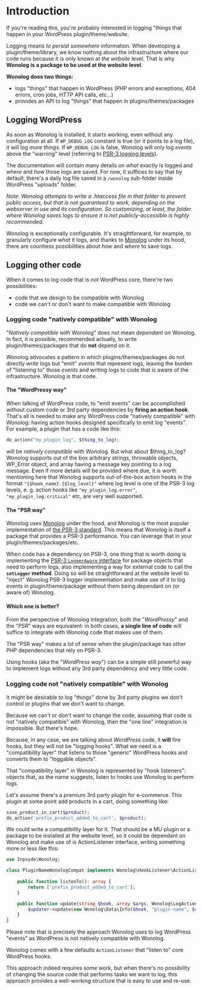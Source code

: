 # Introduction

If you're reading this, you're probably interested in logging "things that happen in your WordPress plugin/theme/website.

Logging means *to persist somewhere* information. When developing a plugin/theme/library, we know nothing about the infrastructure where our code runs because it is only known at *the website* level. That is why **Wonolog is a package to be used at the website level**.

**Wonolog does two things:**

- logs "things" that happen in WordPress (PHP errors and exceptions, 404 errors, cron jobs, HTTP API calls, etc...)
- provides an API to log "things" that happen in plugins/themes/packages



## Logging WordPress

As soon as Wonolog is installed, it starts working, even without any configuration at all. If `WP_DEBUG_LOG` constant is true (or it points to a log file), it will log *more things.* If `WP_DEBUG_LOG` is false, Wonolog will only log *events* above the "warning" level (referring to [PSR-3 logging levels](https://www.php-fig.org/psr/psr-3/#5-psrlogloglevel)).

The documentation will contain many details on *what* exactly is logged and *where* and *how* those logs are saved. For now, it suffices to say that by default, there's a daily log file saved in a `/wonolog` sub-folder inside WordPress "uploads" folder.

*Note: Wonolog attempts to write a .htaccess file in that folder to prevent public access, but that is not guaranteed to work, depending on the webserver in use and its configuration. So customizing, at least, the folder where Wonolog saves logs to ensure it is not publicly-accessible is highly recommended.*

Wonolog is exceptionally configurable. It's straightforward, for example, to granularly configure *what* it logs, and thanks to [Monolog](https://seldaek.github.io/monolog/) under its hood, there are countless possibilities about *how* and *where* to save logs.



## Logging other code

When it comes to log code that is *not* WordPress core, there're two possibilities:

- code that we design to be compatible with Wonolog
- code we can't or don't want to make compatible with Wonolog

### Logging code "natively compatible" with Wonolog

"*Natively compatible with* Wonolog" does not mean *dependant on* Wonolog. In fact, it is possible, recommended actually, to write plugin/themes/packages that do **not** depend on it.

Wonolog advocates a pattern in which plugins/themes/packages do not directly *write* logs but "emit" *events* that represent logs, leaving the burden of "listening to" those *events* and writing logs to code that is aware of the infrastructure. Wonolog is that code.

#### The "WordPressy way"

When talking of WordPress code, to "emit events" can be accomplished without custom code or 3rd party dependencies by **firing an action hook**. That's all is needed to make any WordPress code "natively compatible" with Wonolog: having action hooks designed specifically to emit log "events". For example, a plugin that has a code like this:

```php
do_action("my_plugin_log", $thing_to_log);
```

will be *natively compatible* with Wonolog. But what about $thing_to_log? Wonolog supports out of the box arbitrary strings, throwable objects, WP_Error object, and array having a message key pointing to a log message. Even if more details will be provided where due, it is worth mentioning here that Wonolog supports out-of-the-box action hooks in the format `"{$hook_name}.{$log_level}"` where log level is one of the PSR-3 log levels, e. g. action hooks like `"my_plugin_log.error"`, `"my_plugin_log.critical"` etc, are very well supported.

#### The "PSR way"

Wonolog uses [Monolog](https://seldaek.github.io/monolog/) under the hood, and Monolog is the most popular implementation of [the PSR-3 standard](https://www.php-fig.org/psr/psr-3/). This means that Wonolog is itself a package that provides a PSR-3 performance. You can leverage that in your plugin/themes/packages/etc.

When code has a dependency on PSR-3, one thing that is worth doing is implementing the [PSR-3 `LoggerAware` interface](https://www.php-fig.org/psr/psr-3/#4-psrlogloggerawareinterface) for package objects that need to perform logs, also implementing a way for external code to call the **`setLogger` method**. Doing so will be straightforward at the website level to "inject" Wonolog PSR-3 logger implementation and make use of it to log events in plugin/theme/package without them being dependant on (or aware of) Wonolog.

#### Which one is better?

From the perspective of Wonolog integration, both the "*WordPressy*" and the "*PSR*" ways are equivalent: in both cases, **a single line of code** will suffice to integrate with Wonolog code that makes use of them.

The "PSR way" makes a lot of sense when the plugin/package has other PHP dependencies that rely on PSR-3.

Using hooks (aka the "*WordPress way*") can be a simple still powerful way to implement logs without any 3rd party dependency and very little code.



### Logging code not "natively compatible" with Wonolog

It might be desirable to log "things" done by 3rd party plugins we don't control or plugins that we don't want to change.

Because we can't or don't want to change the code, assuming that code is not "natively compatible" with Wonolog, then the "one line" integration is impossible. But there's hope.

Because, in any case, we are talking about *WordPress* code, it **will** fire hooks, but they will not be "logging hooks". What we need is a "compatibility layer" that listens to those "generic" WordPress hooks and converts them to "loggable objects".

That "compatibility layer" in Wonolog is represented by "hook listeners": objects that, as the name suggests, listen to hooks use Wonolog to perform logs.

Let's assume there's a premium 3rd party plugin for e-commerce. This plugin at some point add products in a cart, doing something like:

```php
save_product_in_cart($product);
do_action('prefix_product_added_to_cart', $product);
```

We could write a compatibility layer for it. That should be a MU plugin or a package to be installed at the website level, so it could be dependant on Wonolog and make use of is ActionListener interface, writing something more or less like this:

```php
use Inpsyde\Wonolog; 

class PluginNameWonologCompat implements Wonolog\HookListener\ActionListener {
     
    public function listenTo(): array {
        return ['prefix_product_added_to_cart'];
    }

    public function update(string $hook, array $args, Wonolog\LogActionUpdater $updater): void {
        $updater->update(new Wonolog\Data\Info($hook, "plugin-name", $args[0]->ID));
    }
}
```

Please note that is precisely the approach Wonolog uses to log WordPress "events" as WordPress is not natively compatible with Wonolog.

Wonolog comes with a few defaults `ActionListener` that "listen to" core WordPress hooks.

This approach indeed requires *some* work, but when there's no possibility of changing the source code that performs tasks we want to log, this approach provides a well-working structure that is easy to use and re-use.
